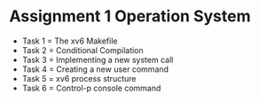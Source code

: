 # Assignment 1 Operation System

- Task 1 = The xv6 Makefile
- Task 2 = Conditional Compilation
- Task 3 = Implementing a new system call
- Task 4 = Creating a new user command
- Task 5 = xv6 process structure
- Task 6 = Control-p console command
